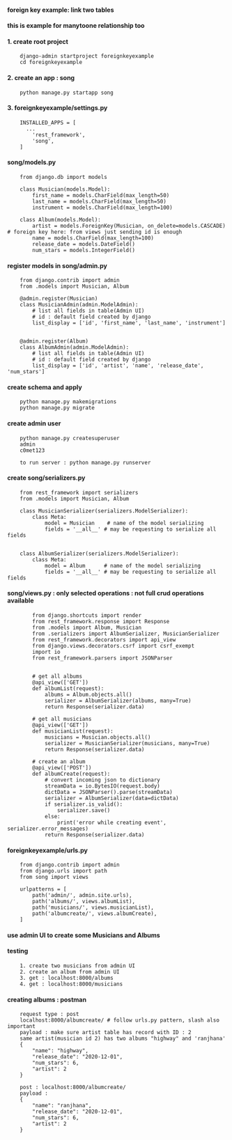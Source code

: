 #### foreign key example: link two tables
#### this is example for manytoone relationship too


#### 1. create root project

        django-admin startproject foreignkeyexample
        cd foreignkeyexample

#### 2. create an app : song

        python manage.py startapp song

#### 3. foreignkeyexample/settings.py

        INSTALLED_APPS = [
          ...
            'rest_framework',
            'song',
        ]


#### song/models.py

        from django.db import models

        class Musician(models.Model):
            first_name = models.CharField(max_length=50)
            last_name = models.CharField(max_length=50)
            instrument = models.CharField(max_length=100)

        class Album(models.Model):
            artist = models.ForeignKey(Musician, on_delete=models.CASCADE)    # foreign key here: from views just sending id is enough
            name = models.CharField(max_length=100)
            release_date = models.DateField()
            num_stars = models.IntegerField()



#### register models in song/admin.py 

        from django.contrib import admin
        from .models import Musician, Album

        @admin.register(Musician)
        class MusicianAdmin(admin.ModelAdmin):
            # list all fields in table(Admin UI)
            # id : default field created by django
            list_display = ['id', 'first_name', 'last_name', 'instrument']


        @admin.register(Album)
        class AlbumAdmin(admin.ModelAdmin):
            # list all fields in table(Admin UI)
            # id : default field created by django
            list_display = ['id', 'artist', 'name', 'release_date', 'num_stars']


#### create schema and apply

        python manage.py makemigrations
        python manage.py migrate

#### create admin user

        python manage.py createsuperuser
        admin 
        c0met123

        to run server : python manage.py runserver


#### create song/serializers.py 

        from rest_framework import serializers
        from .models import Musician, Album

        class MusicianSerializer(serializers.ModelSerializer):
            class Meta:
                model = Musician    # name of the model serializing
                fields = '__all__' # may be requesting to serialize all fields


        class AlbumSerializer(serializers.ModelSerializer):
            class Meta:
                model = Album      # name of the model serializing 
                fields = '__all__' # may be requesting to serialize all fields



#### song/views.py : only selected operations : not full crud operations available


            from django.shortcuts import render
            from rest_framework.response import Response
            from .models import Album, Musician
            from .serializers import AlbumSerializer, MusicianSerializer
            from rest_framework.decorators import api_view
            from django.views.decorators.csrf import csrf_exempt
            import io
            from rest_framework.parsers import JSONParser
            
            
            # get all albums
            @api_view(['GET'])
            def albumList(request):
                albums = Album.objects.all()
                serializer = AlbumSerializer(albums, many=True)
                return Response(serializer.data)

            # get all musicians
            @api_view(['GET'])
            def musicianList(request):
                musicians = Musician.objects.all()
                serializer = MusicianSerializer(musicians, many=True)
                return Response(serializer.data)

            # create an album
            @api_view(['POST'])
            def albumCreate(request):
                # convert incoming json to dictionary
                streamData = io.BytesIO(request.body)
                dictData = JSONParser().parse(streamData)
                serializer = AlbumSerializer(data=dictData)
                if serializer.is_valid():
                    serializer.save()
                else:
                    print('error while creating event', serializer.error_messages)
                return Response(serializer.data)


#### foreignkeyexample/urls.py

        from django.contrib import admin
        from django.urls import path
        from song import views

        urlpatterns = [
            path('admin/', admin.site.urls),
            path('albums/', views.albumList),
            path('musicians/', views.musicianList),
            path('albumcreate/', views.albumCreate),
        ]

#### use admin UI to create some Musicians and Albums

#### testing 

        1. create two musicians from admin UI
        2. create an album from admin UI
        3. get : localhost:8000/albums
        4. get : localhost:8000/musicians

        

#### creating albums : postman

        request type : post
        localhost:8000/albumcreate/ # follow urls.py pattern, slash also important
        payload : make sure artist table has record with ID : 2
        same artist(musician id 2) has two albums "highway" and 'ranjhana'
        {
            "name": "highway",
            "release_date": "2020-12-01",
            "num_stars": 6,
            "artist": 2 
        }
         
        post : localhost:8000/albumcreate/
        payload : 
        {
            "name": "ranjhana",
            "release_date": "2020-12-01",
            "num_stars": 6,
            "artist": 2
        }
        
